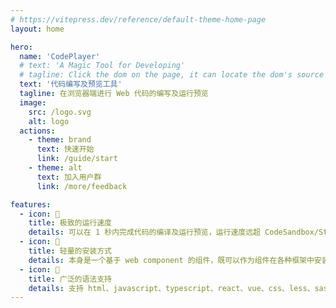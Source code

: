 ```yaml
---
# https://vitepress.dev/reference/default-theme-home-page
layout: home

hero:
  name: 'CodePlayer'
  # text: 'A Magic Tool for Developing'
  # tagline: Click the dom on the page, it can locate the dom's source code in the IDE
  text: '代码编写及预览工具'
  tagline: 在浏览器端进行 Web 代码的编写及运行预览
  image:
    src: /logo.svg
    alt: logo
  actions:
    - theme: brand
      text: 快速开始
      link: /guide/start
    - theme: alt
      text: 加入用户群
      link: /more/feedback

features:
  - icon: 🚀
    title: 极致的运行速度
    details: 可以在 1 秒内完成代码的编译及运行预览，运行速度远超 CodeSandbox/Stackblitz/CodePen 等同类型的产品
  - icon: 📖
    title: 轻量的安装方式
    details: 本身是一个基于 web component 的组件，既可以作为组件在各种框架中安装使用，也可以作为一个网站私有化部署
  - icon: 🎨
    title: 广泛的语法支持
    details: 支持 html、javascript、typescript、react、vue、css、less、sass 等多种web前端相关的语法及框架的代码编写和运行
---
```

